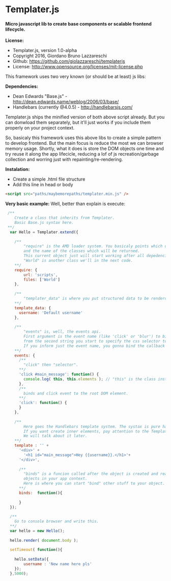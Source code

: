 # Templater.js

#### Micro javascript lib to create base components or scalable frontend lifecycle.

**License:**

* Templater.js, version 1.0-alpha
* Copyright 2016, Giordano Bruno Lazzareschi
* Github: https://github.com/giolazzareschi/templaterjs
* License: http://www.opensource.org/licenses/mit-license.php

This framework uses two very known (or should be at least) js libs:

**Dependencies:**
* Dean Edwards "Base.js" - http://dean.edwards.name/weblog/2006/03/base/
* Handlebars (currently @4.0.5) - http://handlebarsjs.com/

Templater.js ships the minified version of both above script already. But you can donwload them separately, but it'll just works if you include them properly on your project context.

So, basicaly this framework uses this above libs to create a simple pattern to develop frontend. But the main focus is reduce the most we can browser memory usage. Shortly, what it does is store the DOM objects one time and try reuse it along the app lifecicle, reducing a lof of js recreation/garbage collection and worring just with repainting/re-rendering.

**Instalation:**

* Create a simple .html file structure
* Add this line in head or body
```html
<script src="paths/maybemorepaths/templater.min.js" />
```

**Very basic example:**
Well, better than explain is execute:

```javascript
 /**
    Create a class that inherits from Templater.
    Basic Base.js syntax here.
 **/
  var Hello = Templater.extend({
    
    /**
        "require" is the AMD loader system. You basicaly points which url will serve other files
        and the name of the classes which will be returned.
        This current object just will start working after all depedencies are loaded.
        "World" is another class we'll in the next code.
    **/
    require: {
        url: 'scripts',
        files: ['World']
    },
    
    /**
        "templater_data" is where you put structured data to be renderd in the "template" string.
    **/
    template_data: {
      username: 'Default username'
    },
  
    /**
        "events" is, well, the events api. 
        First argument is the event name (like 'click' or 'blur') to binded to the element dom, 
        from the second string you start to specify the css selector to find the element.
        If you inform just the event name, you gonna bind the callback to the root element.
    **/
    events: {
      /**
        "click" then "selector".     
      **/
      'click #main_message': function() {
        console.log( this, this.elements ); // "this" is the class instance (Hello in this example).
      },
      /**
        binds and click event to the root DOM element.
      **/
      'click': function() {
      }
    },
  
    /**
        Here goes the Handlebars template system. The systax is pure handlebars.
        If you want create inner elements, pay attention to the TemplaterList special object.
        We will talk about it later.
    **/
    template : '' +
      '<div>' +
        '<h1 id="main_message">Hey {{username}}.</h1>'+
      '</div>',
      
      /**
        "binds" is a funcion called after the object is created and ready to interact with other 
        objects in your app context. 
        Here is where you can start "bind" other stuff to your object.
      **/
      binds:  function(){
      
      }
  });
  
  /**
    Go to console browser and write this.
  **/
  var hello = new Hello();
  
  hello.render( document.body );
  
  setTimeout( function(){
  
    hello.setData({
        username : 'New name here pls'
    });
  },5000);
````
